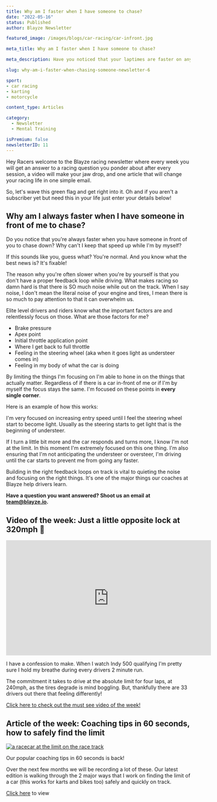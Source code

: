 ```yaml
---
title: Why am I faster when I have someone to chase?
date: "2022-05-16"
status: Published
author: Blayze Newsletter

featured_image: /images/blogs/car-racing/car-infront.jpg

meta_title: Why am I faster when I have someone to chase?

meta_description: Have you noticed that your laptimes are faster on any race track when you are chasing someone in front of you?  Find out why here.

slug: why-am-i-faster-when-chasing-someone-newsletter-6

sport:
- car racing
- karting
- motorcycle

content_type: Articles

category:
  - Newsletter
  - Mental Training

isPremium: false
newsletterID: 11
---
```


Hey Racers welcome to the Blayze racing newsletter where every week you will get an answer to a racing question you ponder about after every session, a video will make your jaw drop, and one article that will change your racing life in one simple email. 

So, let's wave this green flag and get right into it.  Oh and if you aren't a subscriber yet but need this in your life just enter your details below!

<div class="_form_11"></div>

## Why am I always faster when I have someone in front of me to chase?

Do you notice that you're always faster when you have someone in front of you to chase down?  Why can't I keep that speed up while I'm by myself?

If this sounds like you, guess what?  You're normal.  And you know what the best news is?  It's fixable!

The reason why you're often slower when you're by yourself is that you don't have a proper feedback loop while driving.  What makes racing so damn hard is that there is SO much noise while out on the track.  When I say noise, I don't mean the literal noise of your engine and tires, I mean there is so much to pay attention to that it can overwhelm us.

Elite level drivers and riders know what the important factors are and relentlessly focus on those.  What are those factors for me?

- Brake pressure
- Apex point
- Initial throttle application point
- Where I get back to full throttle
- Feeling in the steering wheel (aka when it goes light as understeer comes in)
- Feeling in my body of what the car is doing


By limiting the things I'm focusing on I'm able to hone in on the things that actually matter.  Regardless of if there is a car in-front of me or if I'm by myself the focus stays the same.  I'm focused on these points in **every single corner**.

Here is an example of how this works:

I'm very focused on increasing entry speed until I feel the steering wheel start to become light.  Usually as the steering starts to get light that is the beginning of understeer.  

If I turn a little bit more and the car responds and turns more, I know I'm not at the limit.  In this moment I'm extremely focused on this one thing.  I'm also ensuring that I'm not anticipating the understeer or oversteer, I'm driving until the car starts to prevent me from going any faster.

Building in the right feedback loops on track is vital to quieting the noise and focusing on the right things.  It's one of the major things our coaches at Blayze help drivers learn.

**Have a question you want answered?  Shoot us an email at [team@blayze.io](mailto:team@blayze.io).**


## Video of the week:  Just a little opposite lock at 320mph 🤯

<iframe width="560" height="315" src="https://www.youtube.com/embed/J-K0oObNHyU?start=90" title="YouTube video player" frameborder="0" allow="accelerometer; autoplay; clipboard-write; encrypted-media; gyroscope; picture-in-picture" allowfullscreen></iframe>


I have a confession to make.  When I watch Indy 500 qualifying I'm pretty sure I hold my breathe during every drivers 2 minute run.

The commitment it takes to drive at the absolute limit for four laps, at 240mph, as the tires degrade is mind boggling.  But, thankfully there are 33 drivers out there that feeling differently!

[Click here to check out the must see video of the week!](https://youtu.be/J-K0oObNHyU?t=89)


## Article of the week: Coaching tips in 60 seconds, how to safely find the limit

<a href="https://blayze.io/safely-find-the-limit">
	<img src="https://blayze.io/assets/images/blogs/car-racing/sideways.jpg" alt="a racecar at the limit on the race track">
</a>

Our popular coaching tips in 60 seconds is back!  

Over the next few months we will be recording a lot of these.  Our latest edition is walking through the 2 major ways that I work on finding the limit of a car (this works for karts and bikes too) safely and quickly on track.

[Click here](https://blayze.io/blog/car-racing/safely-find-the-limit) to view